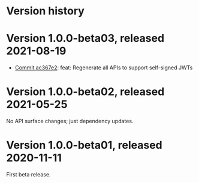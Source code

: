 # Version history

# Version 1.0.0-beta03, released 2021-08-19

- [Commit ac367e2](https://github.com/googleapis/google-cloud-dotnet/commit/ac367e2): feat: Regenerate all APIs to support self-signed JWTs

# Version 1.0.0-beta02, released 2021-05-25

No API surface changes; just dependency updates.

# Version 1.0.0-beta01, released 2020-11-11

First beta release.
